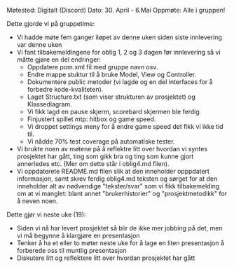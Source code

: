 Møtested: Digitalt (Discord)
Dato: 30. April - 6.Mai
Oppmøte: Alle i gruppen!

Dette gjorde vi på gruppetime:
- Vi hadde møte fem ganger iløpet av denne uken siden siste innlevering var denne uken
- Vi fant tilbakemeldingene for oblig 1, 2 og 3 dagen før innlevering så vi måtte gjøre en del endringer:
    - Oppdatere pom.xml fil med gruppe navn osv.
    - Endre mappe stuktur til å bruke Model, View og Controller.
    - Dokumentere public metoder (vi lagde og en del interfaces for å forbedre kode-kvaliteten).
    - Laget Structure.txt (som viser strukturen av prosjektet) og Klassediagram.
    - Vi fikk lagd en pause skjerm, scorebard skjermen ble ferdig
    - Finjustert spillet mtp: hitbox og game speed.
    - Vi droppet settings meny for å endre game speed det fikk vi ikke tid til.
    - Vi nådde 70% test coverage på automatiske tester.
- Vi brukte noen av møtene på å reflektre litt over hvordan vi syntes prosjektet har gått, ting som gikk bra og ting som kunne gjort annerledes etc. (Mer om dette står i oblig4.md filen).
- Vi oppdaterete README.md filen slik at den inneholder opppdatert informasjon, samt skrev ferdig oblig4.md teksten og sørget for at den inneholder alt av nødvendige "tekster/svar" som vi fikk tilbakemelding om at vi manglet: blant annet "brukerhistorier" og "prosjektmetodikk" for å neven noen.

Dette gjør vi neste uke (19):
- Siden vi nå har levert prosjektet så blir de ikke mer jobbing på det, men vi må begynne å klargjøre en presentasjon
- Tenker å ha et eller to møter neste uke for å lage en liten presentasjon å forberede oss til muntlig presentasjon
- Diskutere litt og reflektere litt over hvordan prosjektet har gått

